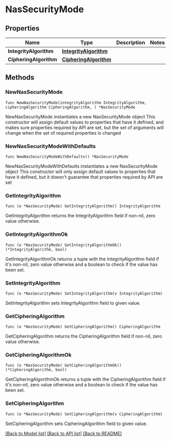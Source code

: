 # NasSecurityMode

## Properties

Name | Type | Description | Notes
------------ | ------------- | ------------- | -------------
**IntegrityAlgorithm** | [**IntegrityAlgorithm**](IntegrityAlgorithm.md) |  | 
**CipheringAlgorithm** | [**CipheringAlgorithm**](CipheringAlgorithm.md) |  | 

## Methods

### NewNasSecurityMode

`func NewNasSecurityMode(integrityAlgorithm IntegrityAlgorithm, cipheringAlgorithm CipheringAlgorithm, ) *NasSecurityMode`

NewNasSecurityMode instantiates a new NasSecurityMode object
This constructor will assign default values to properties that have it defined,
and makes sure properties required by API are set, but the set of arguments
will change when the set of required properties is changed

### NewNasSecurityModeWithDefaults

`func NewNasSecurityModeWithDefaults() *NasSecurityMode`

NewNasSecurityModeWithDefaults instantiates a new NasSecurityMode object
This constructor will only assign default values to properties that have it defined,
but it doesn't guarantee that properties required by API are set

### GetIntegrityAlgorithm

`func (o *NasSecurityMode) GetIntegrityAlgorithm() IntegrityAlgorithm`

GetIntegrityAlgorithm returns the IntegrityAlgorithm field if non-nil, zero value otherwise.

### GetIntegrityAlgorithmOk

`func (o *NasSecurityMode) GetIntegrityAlgorithmOk() (*IntegrityAlgorithm, bool)`

GetIntegrityAlgorithmOk returns a tuple with the IntegrityAlgorithm field if it's non-nil, zero value otherwise
and a boolean to check if the value has been set.

### SetIntegrityAlgorithm

`func (o *NasSecurityMode) SetIntegrityAlgorithm(v IntegrityAlgorithm)`

SetIntegrityAlgorithm sets IntegrityAlgorithm field to given value.


### GetCipheringAlgorithm

`func (o *NasSecurityMode) GetCipheringAlgorithm() CipheringAlgorithm`

GetCipheringAlgorithm returns the CipheringAlgorithm field if non-nil, zero value otherwise.

### GetCipheringAlgorithmOk

`func (o *NasSecurityMode) GetCipheringAlgorithmOk() (*CipheringAlgorithm, bool)`

GetCipheringAlgorithmOk returns a tuple with the CipheringAlgorithm field if it's non-nil, zero value otherwise
and a boolean to check if the value has been set.

### SetCipheringAlgorithm

`func (o *NasSecurityMode) SetCipheringAlgorithm(v CipheringAlgorithm)`

SetCipheringAlgorithm sets CipheringAlgorithm field to given value.



[[Back to Model list]](../README.md#documentation-for-models) [[Back to API list]](../README.md#documentation-for-api-endpoints) [[Back to README]](../README.md)


